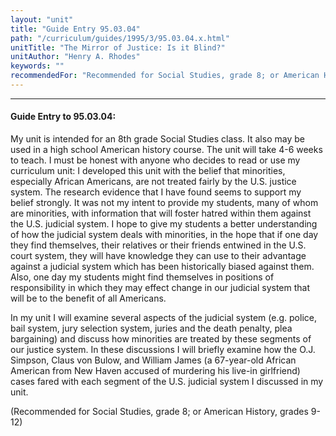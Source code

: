 ```yaml
---
layout: "unit"
title: "Guide Entry 95.03.04"
path: "/curriculum/guides/1995/3/95.03.04.x.html"
unitTitle: "The Mirror of Justice: Is it Blind?"
unitAuthor: "Henry A. Rhodes"
keywords: ""
recommendedFor: "Recommended for Social Studies, grade 8; or American History, grades 9- 12"
---
```

<body>
<hr/>
<h4>
Guide Entry to 95.03.04:
</h4>
My unit is intended for an 8th grade Social Studies class. It also may be used in a high school American history course. The unit will take 4-6 weeks to teach. I must be honest with anyone who decides to read or use my curriculum unit: I developed this unit with the belief that minorities, especially African Americans, are not treated fairly by the U.S. justice system. The research evidence that I have found seems to support my belief strongly. It was not my intent to provide my students, many of whom are minorities, with information that will foster hatred within them against the U.S. judicial system. I hope to give my students a better  understanding of how the judicial system deals with minorities, in the hope that if one day they find themselves, their relatives or their friends entwined in the U.S. court system, they will have knowledge they can use to their advantage against a judicial system which has been historically biased against them. Also, one day my students might find themselves in positions of responsibility in which they may effect change in our judicial system that will be to the benefit of all Americans.
<p>
In my unit I will examine several aspects of the judicial system (e.g. police, bail system, jury selection system, juries and the death penalty, plea bargaining) and discuss how minorities are treated by these segments of our justice system. In these discussions I will briefly examine how the O.J. Simpson, Claus von Bulow, and William James (a 67-year-old African American from New Haven accused of murdering his live-in girlfriend) cases fared with each segment of the U.S. judicial system I discussed in my unit.
</p>
<p>
(Recommended for Social Studies, grade 8; or American History, grades 9- 12)
</p>
</body>